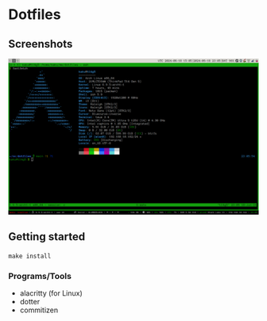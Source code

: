 # Dotfiles

## Screenshots

![t14g5](screenshots/t14g5.png)

## Getting started

```shell
make install
```

### Programs/Tools

- alacritty (for Linux)
- dotter
- commitizen
